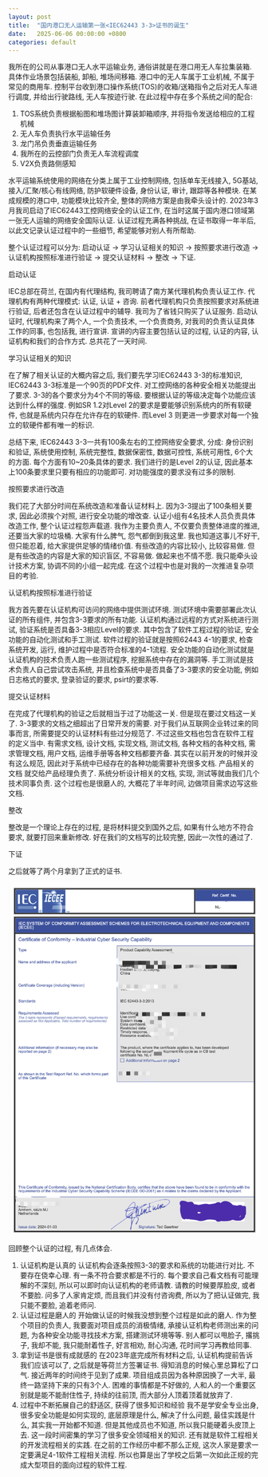 ```yaml
---
layout: post
title:  "国内港口无人运输第一张<IEC62443 3-3>证书的诞生"
date:   2025-06-06 00:00:00 +0800
categories: default
---
```

我所在的公司从事港口无人水平运输业务, 通俗讲就是在港口用无人车拉集装箱. 具体作业场景包括装船, 卸船, 堆场间移箱. 港口中的无人车属于工业机械, 不属于常见的商用车. 控制平台收到港口操作系统(TOS)的收箱/送箱指令之后对无人车进行调度, 并给出行驶路线, 无人车按迹行驶. 在此过程中存在多个系统之间的配合:
1. TOS系统负责根据船图和堆场图计算装卸箱顺序, 并将指令发送给相应的工程机械
2. 无人车负责执行水平运输任务
3. 龙门吊负责垂直运输任务
4. 我所在的云控部门负责无人车流程调度
5. V2X负责路侧感知

水平运输系统使用的网络在分类上属于工业控制网络, 包括单车无线接入, 5G基站, 接入/汇聚/核心有线网络, 防护软硬件设备, 身份认证, 审计, 跟踪等各种模块. 在某成规模的港口中, 功能模块比较齐全, 整体的网络方案是由我牵头设计的. 2023年3月我司启动了IEC62443工控网络安全的认证工作, 在当时这属于国内港口领域第一张无人运输的网络安全国际认证. 认证过程充满各种挑战, 在证书取得一年半后, 以此文记录认证过程中的一些细节, 希望能够对别人有所帮助.

整个认证过程可以分为: 启动认证 -> 学习认证相关的知识 -> 按照要求进行改造 -> 认证机构按照标准进行验证 -> 提交认证材料 -> 整改 -> 下证.

启动认证

IEC总部在荷兰, 在国内有代理结构, 我司聘请了南方某代理机构负责认证工作. 代理机构有两种代理模式: 认证, 认证 + 咨询. 前者代理机构只负责按照要求对系统进行验证, 后者还包含在认证过程中的辅导. 我司为了省钱只购买了认证服务. 启动认证时, 代理机构来了两个人, 一个负责技术, 一个负责商务, 对我司的负责认证具体工作的同事, 也包括我, 进行宣讲. 宣讲的内容主要包括认证的过程, 认证的内容, 认证机构和我们的合作方式. 总共花了一天时间.

学习认证相关的知识

在了解了相关认证的大概内容之后, 我们要先学习IEC62443 3-3的标准知识, IEC62443 3-3标准是一个90页的PDF文件. 对工控网络的各种安全相关功能提出了要求. 3-3的各个要求分为4个不同的等级. 要根据认证的等级决定每个功能应该达到什么样的强度. 例如SR 1.2对Level 2的要求是要能够识别系统内的所有软硬件, 也就是系统内只存在允许存在的软硬件. 而Level 3 则更进一步要求对每一个独立的软硬件都有唯一的标识.

总结下来, IEC62443 3-3一共有100条左右的工控网络安全要求, 分成: 身份识别和验证, 系统使用控制, 系统完整性, 数据保密性, 数据可控性, 系统可用性, 6个大的方面. 每个方面有10~20条具体的要求. 我们进行的是Level 2的认证, 因此基本上100条要求里只要有相应的功能即可. 对功能强度的要求没有过多的限制.

按照要求进行改造

我们花了大部分时间在系统改造和准备认证材料上. 因为3-3提出了100条相关要求, 因此必须挨个对照, 进行安全功能的增改查. 认证小组有4名技术人员负责具体改造工作, 整个认证过程怨声载道. 我作为主要负责人, 不仅要负责整体进度的推进, 还要当大家的垃圾桶. 大家有什么脾气, 怨气都倒到我这里. 我也知道这事儿不好干, 但只能忍着, 给大家提供足够的情绪价值. 有些改造的内容比较小, 比较容易做. 但是有些改造的内容是大家的知识盲区, 不容易做. 做起来也不情不愿. 我只能牵头设计技术方案, 协调不同的小组一起完成. 在这个过程中也是对我的一次推进复杂项目的考验.

认证机构按照标准进行验证

我方首先要在认证机构可访问的网络中提供测试环境. 测试环境中需要部署此次认证的所有组件, 并包含3-3要求的所有功能. 认证机构通过远程的方式对系统进行测试, 验证系统是否具备3-3相应Level的要求. 其中包含了软件工程过程的验证, 安全功能的自动化测试和手工测试. 软件过程的验证就是按照62443 4-1的要求, 检查系统开发, 运行, 维护过程中是否符合标准的4-1流程. 安全功能的自动化测试就是认证机构的技术负责人跑一些测试程序, 挖掘系统中存在的漏洞等. 手工测试是技术负责人自己尝试攻击系统, 并且检查系统中是否具备了3-3要求的安全功能, 例如日志格式的要求, 登录验证的要求, psirt的要求等.

提交认证材料

在完成了代理机构的验证之后就相当于过了功能这一关. 但是现在要过文档这一关了. 3-3要求的文档之细超出了日常开发的需要. 对于我们从互联网企业转过来的同事而言, 所需要提交的认证材料有些过分规范了. 不过这些文档也包含在软件工程的定义当中. 有需求文档, 设计文档, 实现文档, 测试文档, 各种文档的各种文档, 需求管理文档, 用户文档, 运维手册等各种文档都要齐备. 其实在以前开发的时候并没有这么规范, 因此对于系统中已经存在的各种功能需要补充很多文档. 产品相关的文档 就交给产品经理负责了. 系统分析设计相关的文档, 实现, 测试等就由我们几个技术同事负责. 这个过程也是很磨人的, 大概花了半年时间, 边做项目需求边写这些文档.

整改

整改是一个理论上存在的过程, 是将材料提交到国外之后, 如果有什么地方不符合要求, 就要打回来重新修改. 好在我们的文档写的比较完整, 因此一次性的通过了.

下证

之后就等了两个月拿到了正式的证书.

![iec.png](../assets/images/iec.png)

回顾整个认证的过程, 有几点体会.
1. 认证机构是认真的
认证机构会逐条按照3-3的要求和系统的功能进行对比. 不要存在侥幸心理. 有一条不符合要求都是不行的. 每个要求自己看文档有可能理解的不深刻, 所以可以即时向认证机构的老师请教. 请教的时候要厚脸皮, 或者不要脸. 问多了人家肯定烦, 而且我们并没有付咨询费, 所以为了把认证做完, 我只能不要脸, 追着老师问.
2. 认证过程是磨人的
开始做认证的时候我没想到整个过程是如此的磨人. 作为整个项目的负责人, 我要面对项目成员的消极情绪, 承接认证机构老师测出来的问题, 为各种安全功能寻找技术方案, 搭建测试环境等等. 别人都可以甩脸子, 撂挑子, 我却不能, 我只能耐着性子, 好言相劝, 耐心沟通, 花时间学习再教给同事.
3. 拿到证书是很有成就感的
在2023年底完成所有材料之后, 认证机构提前告诉我们应该可以了, 之后就是等荷兰方签署证书. 得知消息的时候心里总算松了口气. 接近两年的时间终于见到了成果. 项目组成员因为各种原因换了一大半, 最终一路坚持下来的只有3个人. 困难的事情都是不好做的, 人和人的一个重要区别就是能不能耐住性子, 持续的往前顶, 而大部分人顶着顶着就放弃了.
4. 过程中不断拓展自己的舒适区, 获得了很多知识和经验
我不是学安全专业出身, 很多安全功能是如何实现的, 底层原理是什么, 解决了什么问题, 最佳实践是什么, 其实我一开始都不知道. 但是其他成员也不知道, 所以我只能硬着头皮顶上去. 这一段时间密集的学习了很多安全领域相关的知识. 还有就是软件工程相关的开发流程相关的实践. 在之前的工作经历中都不那么正规, 这次人家是要求一定要满足4-1软件工程相关流程. 所以也算是出了学校之后第一次如此正规的完成大型项目的面向过程的软件工程.
